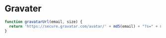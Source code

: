 # Gravater

```js
function gravatarUrl(email, size) {
  return 'https://secure.gravatar.com/avatar/' + md5(email) + "?s=" + size;
}
```
